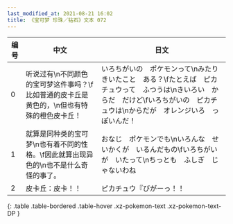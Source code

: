 ```yaml
---
last_modified_at: 2021-08-21 16:02
title: 《宝可梦 珍珠／钻石》文本 072
---
```

| 编号 | 中文 | 日文 |
| ---- | ---- | ---- |
| 0 | 听说过有\n不同颜色的宝可梦这件事吗？\f比如普通的皮卡丘是黄色的，\n但也有特殊的橙色皮卡丘！ | いろちがいの　ポケモンって\nみたり　きいたこと　ある？\fたとえば　ピカチュウって　ふつうは\nきいろい　からだ　だけど\fいろちがいの　ピカチュウは\nからだが　オレンジいろ　っぽいんだ！ |
| 1 | 就算是同种类的宝可梦\n也有着不同的性格。\f因此就算出现异色的\n也不是什么奇怪的事了。 | おなじ　ポケモンでも\nいろんな　せいかくが　いるんだもの\fいろちがいが　いたって\nちっとも　ふしぎ　じゃないわね |
| 2 | 皮卡丘：皮卡！！ | ピカチュウ『びがーっ！！ |
{: .table .table-bordered .table-hover .xz-pokemon-text .xz-pokemon-text-DP }